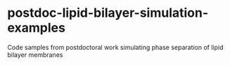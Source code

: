 # postdoc-lipid-bilayer-simulation-examples
Code samples from postdoctoral work simulating phase separation of lipid bilayer membranes

